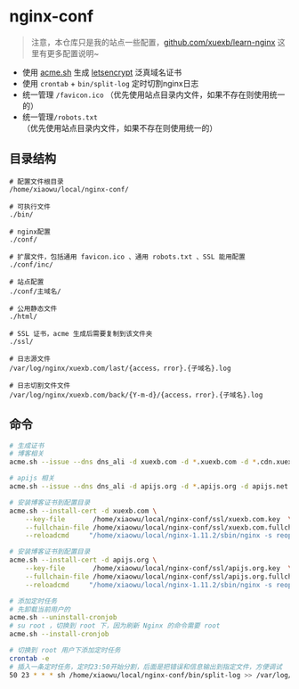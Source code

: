 # nginx-conf

> 注意，本仓库只是我的站点一些配置，[github.com/xuexb/learn-nginx](https://github.com/xuexb/learn-nginx) 这里有更多配置说明~

- 使用 [acme.sh](https://github.com/Neilpang/acme.sh) 生成 [letsencrypt](https://letsencrypt.org/) 泛真域名证书
- 使用 `crontab` + `bin/split-log` 定时切割nginx日志
- 统一管理 `/favicon.ico` （优先使用站点目录内文件，如果不存在则使用统一的）
- 统一管理`/robots.txt`（优先使用站点目录内文件，如果不存在则使用统一的）

## 目录结构

```
# 配置文件根目录
/home/xiaowu/local/nginx-conf/

# 可执行文件
./bin/

# nginx配置
./conf/

# 扩展文件，包括通用 favicon.ico 、通用 robots.txt 、SSL 能用配置
./conf/inc/

# 站点配置
./conf/主域名/

# 公用静态文件
./html/

# SSL 证书，acme 生成后需要复制到该文件夹
./ssl/

# 日志源文件
/var/log/nginx/xuexb.com/last/{access，rror}.{子域名}.log

# 日志切割文件文件
/var/log/nginx/xuexb.com/back/{Y-m-d}/{access，rror}.{子域名}.log
```

## 命令

```bash
# 生成证书
# 博客相关
acme.sh --issue --dns dns_ali -d xuexb.com -d *.xuexb.com -d *.cdn.xuexb.com -d *.api.xuexb.com -d *.static.xuexb.com -d xuexb.cn -d www.xuexb.cn --log

# apijs 相关
acme.sh --issue --dns dns_ali -d apijs.org -d *.apijs.org -d apijs.net -d *.apijs.net --log

# 安装博客证书到配置目录
acme.sh --install-cert -d xuexb.com \
    --key-file       /home/xiaowu/local/nginx-conf/ssl/xuexb.com.key  \
    --fullchain-file /home/xiaowu/local/nginx-conf/ssl/xuexb.com.fullchain.cer \
    --reloadcmd     "/home/xiaowu/local/nginx-1.11.2/sbin/nginx -s reopen"

# 安装博客证书到配置目录
acme.sh --install-cert -d apijs.org \
    --key-file       /home/xiaowu/local/nginx-conf/ssl/apijs.org.key  \
    --fullchain-file /home/xiaowu/local/nginx-conf/ssl/apijs.org.fullchain.cer \
    --reloadcmd     "/home/xiaowu/local/nginx-1.11.2/sbin/nginx -s reopen"

# 添加定时任务
# 先卸载当前用户的
acme.sh --uninstall-cronjob
# su root ，切换到 root 下，因为刷新 Nginx 的命令需要 root
acme.sh --install-cronjob

# 切换到 root 用户下添加定时任务
crontab -e
# 插入一条定时任务，定时23:50开始分割，后面是把错误和信息输出到指定文件，方便调试
50 23 * * * sh /home/xiaowu/local/nginx-conf/bin/split-log >> /var/log/nginx/crontab.log 2>&1
```

